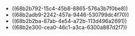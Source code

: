 - ((68b2b792-15c4-45b8-8865-576a3b7f0be8))
- ((68b2adb9-2242-457a-9446-530799dc4f70))
- ((68b2b2ba-87ab-4e54-a72b-113d496a2691))
- ((68b2e300-cea0-46c1-a3ca-6300a887d2f7))